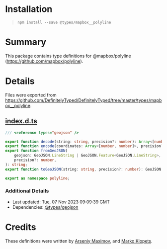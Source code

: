 # Installation
> `npm install --save @types/mapbox__polyline`

# Summary
This package contains type definitions for @mapbox/polyline (https://github.com/mapbox/polyline).

# Details
Files were exported from https://github.com/DefinitelyTyped/DefinitelyTyped/tree/master/types/mapbox__polyline.
## [index.d.ts](https://github.com/DefinitelyTyped/DefinitelyTyped/tree/master/types/mapbox__polyline/index.d.ts)
````ts
/// <reference types="geojson" />

export function decode(string: string, precision?: number): Array<[number, number]>;
export function encode(coordinates: Array<[number, number]>, precision?: number): string;
export function fromGeoJSON(
    geojson: GeoJSON.LineString | GeoJSON.Feature<GeoJSON.LineString>,
    precision?: number,
): string;
export function toGeoJSON(string: string, precision?: number): GeoJSON.LineString;

export as namespace polyline;

````

### Additional Details
 * Last updated: Tue, 07 Nov 2023 09:09:39 GMT
 * Dependencies: [@types/geojson](https://npmjs.com/package/@types/geojson)

# Credits
These definitions were written by [Arseniy Maximov](https://github.com/Kern0), and [Marko Klopets](https://github.com/mklopets).
